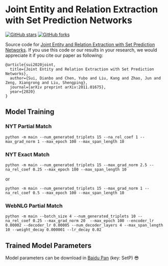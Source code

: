 # Joint Entity and Relation Extraction with Set Prediction Networks
[![GitHub stars](https://img.shields.io/github/stars/DianboWork/SPN4RE?style=flat-square)](https://github.com/DianboWork/SPN4RE/stargazers)
[![GitHub forks](https://img.shields.io/github/forks/DianboWork/SPN4RE?style=flat-square&color=blueviolet)](https://github.com/DianboWork/SPN4RE/network/members)

Source code for [Joint Entity and Relation Extraction with Set Prediction Networks](https://arxiv.org/abs/2011.01675). If you use this code or our results in your research, we would appreciate it if you cite our paper as following:

```
@article{sui2020joint,
  title={Joint Entity and Relation Extraction with Set Prediction Networks},
  author={Sui, Dianbo and Chen, Yubo and Liu, Kang and Zhao, Jun and Zeng, Xiangrong and Liu, Shengping},
  journal={arXiv preprint arXiv:2011.01675},
  year={2020}
}
```
##  Model Training

###  NYT Partial Match
```shell
python -m main --num_generated_triplets 15 --na_rel_coef 1 --max_grad_norm 1 --max_epoch 100 --max_span_length 10
```

###  NYT Exact Match

```shell
python -m main --num_generated_triplets 15 --max_grad_norm 2.5 --na_rel_coef 0.25 --max_epoch 100 --max_span_length 10
```
or 
```shell
python -m main --num_generated_triplets 15 --max_grad_norm 1 --na_rel_coef 0.5 --max_epoch 100 --max_span_length 10
```

### WebNLG Partial Match
```shell
python -m main --batch_size 4 --num_generated_triplets 10 --na_rel_coef 0.25 --max_grad_norm 20  --max_epoch 100 --encoder_lr 0.00002 --decoder_lr 0.00005 --num_decoder_layers 4 --max_span_length 10 --weight_decay 0.000001 --lr_decay 0.02
```
## Trained Model Parameters
Model parameters can be download in [Baidu Pan](https://pan.baidu.com/s/1nL-qZs16x684d98APVn8FQ) (key: SetP) :sunglasses:
